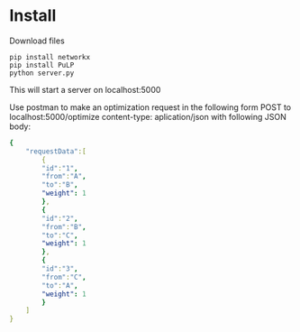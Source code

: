 # Install
Download files
```
pip install networkx
pip install PuLP
python server.py
```
This will start a server on localhost:5000

Use postman to make an optimization request in the following form
POST to localhost:5000/optimize
content-type: aplication/json
with following JSON body:
```yaml
{
    "requestData":[
        {
        "id":"1",
        "from":"A",
        "to":"B",
        "weight": 1
        },
        {
        "id":"2",
        "from":"B",
        "to":"C",
        "weight": 1
        },
        {
        "id":"3",
        "from":"C",
        "to":"A",
        "weight": 1
        }
    ]
}
```

